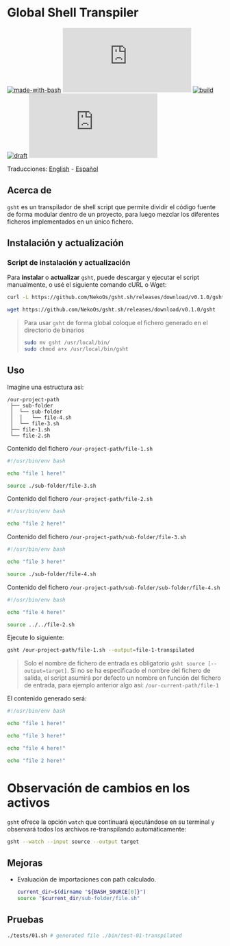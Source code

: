 # Global Shell Transpiler

[![made-with-bash](https://img.shields.io/badge/Made%20with-Bash-1f425f.svg)](https://www.gnu.org/software/bash/)
[![GitHub release](https://img.shields.io/github/release/NekoOs/gsht.sh)](https://GitHub.com/Naereen/StrapDown.js/releases/)
[![build](https://github.com/NekoOs/gsht.sh/actions/workflows/tags.yml/badge.svg)](https://github.com/NekoOs/gsht.sh/actions/workflows/tags.yml)
[![draft](https://github.com/NekoOs/gsht.sh/actions/workflows/draft.yml/badge.svg)](https://github.com/NekoOs/gsht.sh/actions/workflows/draft.yml)
[![issues](https://img.shields.io/github/issues/NekoOs/gsht.sh)]()

Traducciones: [English](README.md) - [Español](README.es_ES.md)

## Acerca de

`gsht` es un transpilador de shell script que permite dividir el código fuente de forma modular dentro de un proyecto, 
para luego mezclar los diferentes ficheros implementados en un único fichero.

## Instalación y actualización

### Script de instalación y actualización

Para **instalar** o **actualizar** `gsht`, puede descargar y ejecutar el script manualmente, o usé el siguiente comando 
cURL o Wget:

```bash
curl -L https://github.com/NekoOs/gsht.sh/releases/download/v0.1.0/gsht > gsht
```
```bash
wget https://github.com/NekoOs/gsht.sh/releases/download/v0.1.0/gsht
```

> Para usar `gsht` de forma global coloque el fichero generado en el directorio de binarios
> ```bash
> sudo mv gsht /usr/local/bin/
> sudo chmod a+x /usr/local/bin/gsht
> ```

## Uso

Imagine una estructura así:

```text
/our-project-path
 ├── sub-folder
 │  └── sub-folder
 │  │   └── file-4.sh
 │  └── file-3.sh
 ├── file-1.sh
 └── file-2.sh   
```

Contenido del fichero `/our-project-path/file-1.sh`

```bash
#!/usr/bin/env bash

echo "file 1 here!"

source ./sub-folder/file-3.sh 
```

Contenido del fichero `/our-project-path/file-2.sh`

```bash
#!/usr/bin/env bash

echo "file 2 here!" 
```

Contenido del fichero `/our-project-path/sub-folder/file-3.sh`

```bash
#!/usr/bin/env bash

echo "file 3 here!"

source ./sub-folder/file-4.sh
```

Contenido del fichero `/our-project-path/sub-folder/sub-folder/file-4.sh`

```bash
#!/usr/bin/env bash

echo "file 4 here!"

source ../../file-2.sh 
```

Ejecute lo siguiente:

```sh
gsht /our-project-path/file-1.sh --output=file-1-transpilated
```

> Solo el nombre de fichero de entrada es obligatorio `gsht source [--output=target]`.
> Si no se ha especificado el nombre del fichero de salida, el script asumirá por defecto un nombre en función del 
> fichero de entrada, para ejemplo anterior algo así: `/our-current-path/file-1` 

El contenido generado será:

```bash
#!/usr/bin/env bash

echo "file 1 here!"

echo "file 3 here!"

echo "file 4 here!"

echo "file 2 here!"
```

# Observación de cambios en los activos

`gsht` ofrece la opción `watch` que continuará ejecutándose en su terminal y observará todos los archivos 
re-transpilando automáticamente:

```bash
gsht --watch --input source --output target
```


## Mejoras

- Evaluación de importaciones con path calculado.
  ```bash
  current_dir=$(dirname "${BASH_SOURCE[0]}")
  source "$current_dir/sub-folder/file.sh"
  ```

## Pruebas

```bash
./tests/01.sh # generated file ./bin/test-01-transpilated
```

[1]: https://github.com/NekoOs/gsht.sh
[2]: https://github.com/NekoOs/gsht.sh/blob/master/install.sh
